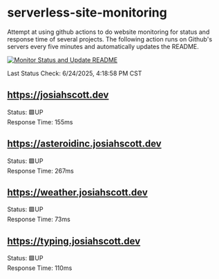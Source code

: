 # serverless-site-monitoring
Attempt at using github actions to do website monitoring for status and response time of several projects. The following action runs on Github's servers every five minutes and automatically updates the README.  

[![Monitor Status and Update README](https://github.com/JosiahSco/serverless-site-monitoring/actions/workflows/monitor.yaml/badge.svg)](https://github.com/JosiahSco/serverless-site-monitoring/actions/workflows/monitor.yaml)

Last Status Check: 6/24/2025, 4:18:58 PM CST

## https://josiahscott.dev
Status: 🟩UP  
Response Time: 155ms

## https://asteroidinc.josiahscott.dev
Status: 🟩UP  
Response Time: 267ms

## https://weather.josiahscott.dev
Status: 🟩UP  
Response Time: 73ms

## https://typing.josiahscott.dev
Status: 🟩UP  
Response Time: 110ms

